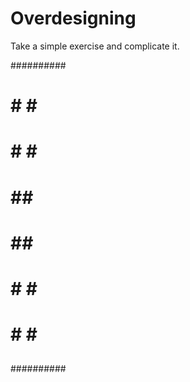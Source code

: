 # Overdesigning
Take a simple exercise and complicate it.

##########
##      ##
# #    # #
#  #  #  #
#   ##   #
#   ##   #
#  #  #  #
# #    # #
##      ##
##########
